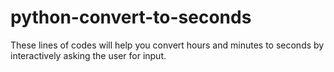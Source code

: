 # python-convert-to-seconds

These lines of codes will help you convert hours and minutes to seconds by interactively asking the user for input.
